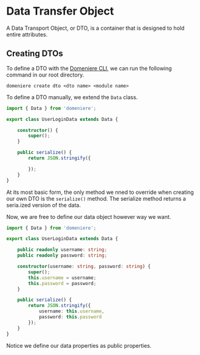 # Data Transfer Object
A Data Transport Object, or DTO, is a container that is designed to hold entire attributes.

## Creating DTOs
To define a DTO with the [Domeniere CLI](https://github.com/Perivel/domeniere-cli), we can run the following command in our root directory.
```
domeniere create dto <dto name> <module name>
```

To define a DTO manually, we extend the `Data` class. 
```ts
import { Data } from 'domeniere';

export class UserLoginData extends Data {

    constructor() {
        super();
    }

    public serialize() {
        return JSON.stringify({

        });
    }
}
```
At its most basic form, the only method we nned to override when creating our own DTO is the `serialize()` method. The serialize method returns a seria.ized version of the data.

Now, we are free to define our data object however way we want.
```ts
import { Data } from 'domeniere';

export class UserLoginData extends Data {

    public readonly username: string;
    public readonly password: string;

    constructor(username: string, password: string) {
        super();
        this.username = username;
        this.password = password;
    }

    public serialize() {
        return JSON.stringify({
            username: this.username,
            password: this.password
        });
    }
}
```
Notice we define our data properties as public properties.